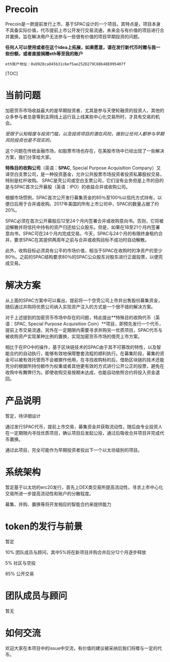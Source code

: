 # Precoin

Precoin是一款提前发行上市，基于SPAC设计的一个项目。其特点是，项目本身不具备实际价值，代币提前上市公开发行交易流通，未来会与有价值的项目进行合并置换。旨在解决用户无法参与一些很有价值的项目早期投资的问题。

**任何人可以使用或者在这个idea上拓展，如果愿意，请在发行新代币时赠与我一些份额，或者直接捐赠eth等至我的账户**

`eth账户地址：0xD928ca845b31c6ef5ae252D279C88b48E095407f`



[TOC]



# 当前问题

加密货币市场收益最大的是早期投资者，尤其是参与天使轮融资的投资人，其他的众多参与者总是等到主网线上运行且上线某些中心化交易所时，才具有交易的机会。

*受限于认知程度与投资门槛，以及投资项目的潜在风险，做到让任何人都参与早期风险投资也是不现实的。*

这个问题在传统金融市场，如股票市场也存在，在美股市场中已经出现了一些解决方案，我们分享给大家。

**特殊目的收购公司**（英语：**SPAC**, Special Purpose Acquisition Company）又译空白支票公司，是一种投资基金，允许公共股票市场投资者投资私募股权交易，特别是杠杆收购。 SPAC是壳公司或空白支票公司，它们没有业务但是上市的目的是与SPAC首次公开募股（英语：IPO）的收益合并或收购公司。

根据市场惯例，SPAC首次公开发行募集资金的85％至100％以信托方式持有，以便日后用于合并或收购。2017年美国的所有上市公司中，SPAC的数量占据了约20%。

SPAC必须在首次公开募股后12至24个月内签署合并或收购意向书。否则，它将被迫解散并将信托中持有的资产归还给公众股东。但是，如果在18至21个月内签署意向书，SPAC可在24个月内完成交易。今天，SPAC与24个月的有限终身租约合并，要求SPAC在其提供两周年之前与合并或收购目标不成功时自动解散。

此外，收购目标必须具有公平的市场价值，相当于SPAC在收购时的净资产的至少80％。之前的SPAC结构要求80％的SPAC公众股东对股东进行正面投票，以便完成交易。

# 解决方案

从上面的SPAC方案中可以看出，提前将一个空壳公司上市并出售股份募集资金，随后通过并购将优质公司纳入实现资产注入的方式是一个很不错的解决方案。

对于上述提到的加密货币市场中存在的问题，特此提出**特殊目的收购代币（英语：SPAC, Special Purpose Acquisition Coin）**项目，即预先发行一个代币，提前上市交易流通，另外在一定期限内需要寻求并购另一优质项目，SPAC代币与被收购资产实现某种比例的置换，实现加密货币市场的借壳上市方案。

相比于在IPO中的操作，基于区块链技术的SPAC由于其不可篡改的特性，以及智能合约的自动执行，能够有效地保障整套流程的顺利执行。在募集阶段，募集的资金可以被有效托管而不会被挪作他用，在寻找收购标的后，借助区块链的技术还能充分的根据所持份额作为权重或者其他更有效的方式进行公开公正的投票，避免在收购中有舞弊行为。即使收购交易按期未达成，也能自动依照合约将投入资金退回。

# 产品说明

暂定，待详细设计

通过发行SPAC代币，提前上市交易，募集资金并获取流动性，随后由专业投资人在一定期限内寻找优质项目，确认项目后发起公投，通过后吸收合并项目并完成代币置换。

通过此项目，完全可能作为早期投资者投出下一个以太坊级别的项目。

# 系统架构

暂定基于以太坊的erc20发行，首先上DEX类交易所提高流动性，寻求上市中心化交易所进一步提高流动性和账户的分散程度。

募集、并购、置换等将开发相应的智能合约来提供能力

# token的发行与前景

暂定

10% 团队成员与顾问，其中5%将在新项目并购合并后分12个月逐步释放

5% 社区与空投

85% 公开交易

# 团队成员与顾问

暂无



# 如何交流

欢迎大家在本项目中的issue中交流，有价值的建议被采纳后我们将赠与一定的代币。
